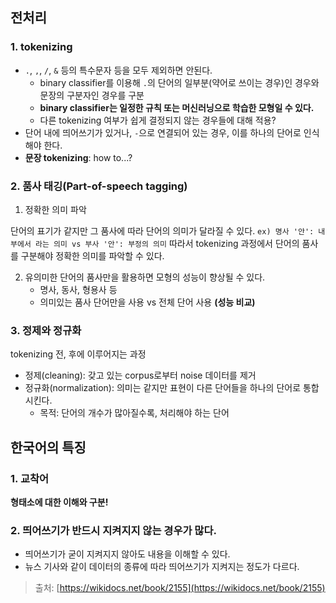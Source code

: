 ## 전처리
### 1. tokenizing
* `.`, `,`, `/`, `&` 등의 특수문자 등을 모두 제외하면 안된다.
	- binary classifier를 이용해 `.`의 단어의 일부분(약어로 쓰이는 경우)인 경우와 문장의 구분자인 경우를 구분
	- **binary classifier는 일정한 규칙 또는 머신러닝으로 학습한 모형일 수 있다.**
	- 다른 tokenizing 여부가 쉽게 결정되지 않는 경우들에 대해 적용?
* 단어 내에 띄어쓰기가 있거나, `-`으로 연결되어 있는 경우, 이를 하나의 단어로 인식해야 한다.
* **문장 tokenizing**: how to...?

### 2. 품사 태깅(Part-of-speech tagging)
1. 정확한 의미 파악

단어의 표기가 같지만 그 품사에 따라 단어의 의미가 달라질 수 있다.
`ex) 명사 '안': 내부에서 라는 의미 vs 부사 '안': 부정의 의미`
따라서 tokenizing 과정에서 단어의 품사를 구분해야 정확한 의미를 파악할 수 있다.

2. 유의미한 단어의 품사만을 활용하면 모형의 성능이 향상될 수 있다.
	* 명사, 동사, 형용사 등
	* 의미있는 품사 단어만을 사용 vs 전체 단어 사용 **(성능 비교)**

### 3. 정제와 정규화
tokenizing 전, 후에 이루어지는 과정
* 정제(cleaning): 갖고 있는 corpus로부터 noise 데이터를 제거
* 정규화(normalization): 의미는 같지만 표현이 다른 단어들을 하나의 단어로 통합시킨다.
	- 목적: 단어의 개수가 많아질수록, 처리해야 하는 단어 


## 한국어의 특징
### 1. 교착어
**형태소에 대한 이해와 구분!**

### 2. 띄어쓰기가 반드시 지켜지지 않는 경우가 많다.
* 띄어쓰기가 굳이 지켜지지 않아도 내용을 이해할 수 있다.
* 뉴스 기사와 같이 데이터의 종류에 따라 띄어쓰기가 지켜지는 정도가 다르다.

> 출처: [https://wikidocs.net/book/2155](https://wikidocs.net/book/2155)


<!--stackedit_data:
eyJoaXN0b3J5IjpbLTIxMTUxODc3MTVdfQ==
-->
